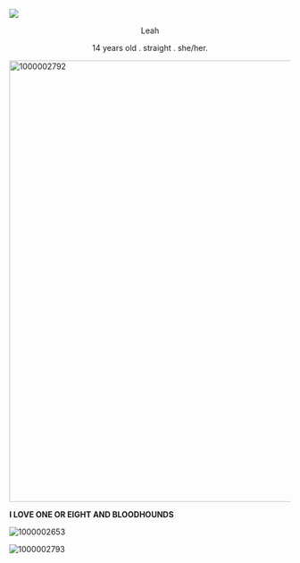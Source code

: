 ![](https://komarev.com/ghpvc/?username=Leah-365&color=grey)
  <p align="center">Leah</p>
<p align="center">14 years old . straight . she/her. </p>

<img width="999" height="789" alt="1000002792" src="https://github.com/user-attachments/assets/2eae9a5a-5853-43ee-a92d-3510ed67a3be" />

**I LOVE ONE OR EIGHT AND BLOODHOUNDS**

![1000002653](https://github.com/user-attachments/assets/dc181f19-b475-4f41-bab5-0f50124c297e)


![1000002793](https://github.com/user-attachments/assets/ed88997d-a03a-4359-817d-f8ffcb096c91)



